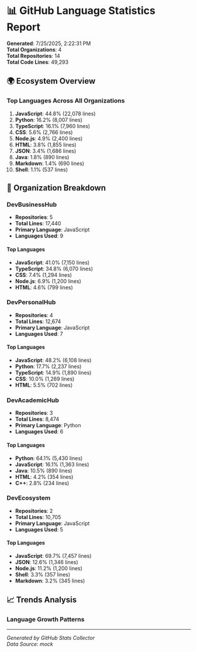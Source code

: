 # 📊 GitHub Language Statistics Report

**Generated**: 7/25/2025, 2:22:31 PM  
**Total Organizations**: 4  
**Total Repositories**: 14  
**Total Code Lines**: 49,293

## 🌍 Ecosystem Overview

### Top Languages Across All Organizations
1. **JavaScript**: 44.8% (22,078 lines)
2. **Python**: 16.2% (8,007 lines)
3. **TypeScript**: 16.1% (7,960 lines)
4. **CSS**: 5.6% (2,766 lines)
5. **Node.js**: 4.9% (2,400 lines)
6. **HTML**: 3.8% (1,855 lines)
7. **JSON**: 3.4% (1,686 lines)
8. **Java**: 1.8% (890 lines)
9. **Markdown**: 1.4% (690 lines)
10. **Shell**: 1.1% (537 lines)

## 🏢 Organization Breakdown


### DevBusinessHub
- **Repositories**: 5
- **Total Lines**: 17,440
- **Primary Language**: JavaScript
- **Languages Used**: 9

#### Top Languages
- **JavaScript**: 41.0% (7,150 lines)
- **TypeScript**: 34.8% (6,070 lines)
- **CSS**: 7.4% (1,294 lines)
- **Node.js**: 6.9% (1,200 lines)
- **HTML**: 4.6% (799 lines)


### DevPersonalHub
- **Repositories**: 4
- **Total Lines**: 12,674
- **Primary Language**: JavaScript
- **Languages Used**: 7

#### Top Languages
- **JavaScript**: 48.2% (6,108 lines)
- **Python**: 17.7% (2,237 lines)
- **TypeScript**: 14.9% (1,890 lines)
- **CSS**: 10.0% (1,269 lines)
- **HTML**: 5.5% (702 lines)


### DevAcademicHub
- **Repositories**: 3
- **Total Lines**: 8,474
- **Primary Language**: Python
- **Languages Used**: 6

#### Top Languages
- **Python**: 64.1% (5,430 lines)
- **JavaScript**: 16.1% (1,363 lines)
- **Java**: 10.5% (890 lines)
- **HTML**: 4.2% (354 lines)
- **C++**: 2.8% (234 lines)


### DevEcosystem
- **Repositories**: 2
- **Total Lines**: 10,705
- **Primary Language**: JavaScript
- **Languages Used**: 5

#### Top Languages
- **JavaScript**: 69.7% (7,457 lines)
- **JSON**: 12.6% (1,346 lines)
- **Node.js**: 11.2% (1,200 lines)
- **Shell**: 3.3% (357 lines)
- **Markdown**: 3.2% (345 lines)


## 📈 Trends Analysis


### Language Growth Patterns



---

*Generated by GitHub Stats Collector*  
*Data Source: mock*
